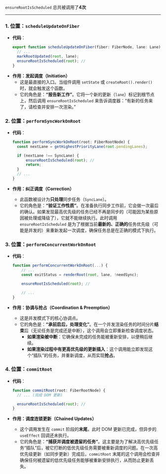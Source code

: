 `ensureRootIsScheduled` 总共被调用了**4次**

---

### 1\. 位置：`scheduleUpdateOnFiber`

- **代码**：
  ```typescript
  export function scheduleUpdateOnFiber(fiber: FiberNode, lane: Lane) {
  	// ...
  	markRootUpdated(root, lane);
  	ensureRootIsScheduled(root); //
  }
  ```
- **作用：发起调度（Initiation）**
  - 这是最直接的入口。当组件调用 `setState` 或 `createRoot().render()` 时，就会触发这个函数。
  - 它的角色是：**“报告新工作”**。它将一个新的更新（`lane`）标记到根节点上，然后调用 `ensureRootIsScheduled` 来告诉调度器：“有新的任务来了，请检查并安排一次渲染。”

### 2\. 位置：`performSyncWorkOnRoot`

- **代码**：

  ```typescript
  function performSyncWorkOnRoot(root: FiberRootNode) {
  	const nextLane = getHighestPriorityLane(root.pendingLanes);

  	if (nextLane !== SyncLane) {
  		ensureRootIsScheduled(root); //
  		return;
  	}
  	// ...
  }
  ```

- **作用：纠正调度（Correction）**
  - 此函数被设计为**只处理**同步任务（`SyncLane`）。
  - 它的角色是：**“验证工作性质”**。在准备执行同步工作前，它会做一次最后的确认。如果发现最高优先级的任务已经不再是同步的（可能因为某些原因被处理或降级了），它就不能继续执行。此时调用 `ensureRootIsScheduled` 是为了根据当前**最新的、正确的**任务优先级（可能是并发的）来重新发起一次调度，确保任务总是在正确的模式下执行。

### 3\. 位置：`performConcurrentWorkOnRoot`

- **代码**：

  ```typescript
  function performConcurrentWorkOnRoot(...) {
      // ...
      const exitStatus = renderRoot(root, lane, !needSync);

      ensureRootIsScheduled(root); //

      // ...
  }
  ```

- **作用：协调与抢占（Coordination & Preemption）**
  - 这是并发模式下的核心协调点。
  - 它的角色是：**“承前启后，处理变化”**。在一个并发渲染任务的时间分片**结束**后（无论任务是完成还是中断），这个调用会立即重新检查调度状态。
    - **如果渲染被中断**：它确保未完成的任务能被重新安排，以便稍后继续。
    - **如果渲染过程中有更高优先级的更新插入**：这个调用能立即发现这个“插队”的任务，并重新调度，从而实现**抢占**。

### 4\. 位置：`commitRoot`

- **代码**：

  ```typescript
  function commitRoot(root: FiberRootNode) {
  	// ... (完成 DOM 更新)

  	ensureRootIsScheduled(root); //
  }
  ```

- **作用：调度连锁更新（Chained Updates）**
  - 这个调用发生在 `commit` 阶段的**末尾**，此时 DOM 更新已完成，但异步的 `useEffect` 回调还未执行。
  - 它的角色是：**“捕获并调度被遗留的任务”**。这主要是为了解决高优先级任务“插队”后，被它打断的低优先级任务需要被重新调度的问题。在一次高优先级更新（如同步更新）完成后，`commitRoot` 末尾的这个调用会检查并确保任何被遗留的低优先级任务能够被重新安排执行，从而防止更新丢失。
